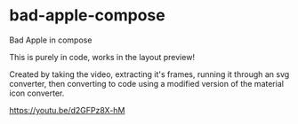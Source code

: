 # bad-apple-compose
Bad Apple in compose

This is purely in code, works in the layout preview!

Created by taking the video, extracting it's frames, running it through an svg converter, then converting to code using a modified version of the material icon converter.

https://youtu.be/d2GFPz8X-hM
